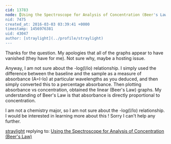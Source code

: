 ```yaml
---
cid: 13783
node: [Using the Spectroscope for Analysis of Concentration (Beer's Law)](../notes/straylight/05-13-2013/using-the-spectroscope-for-analysis-of-concentration-beer-s-law)
nid: 7475
created_at: 2016-03-03 03:39:41 +0000
timestamp: 1456976381
uid: 43047
author: [straylight](../profile/straylight)
---
```


Thanks for the question. My apologies that all of the graphs appear to have vanished (they have for me). Not sure why, maybe a hosting issue.

Anyway,  I am not sure about the -log(I/io) relationship. I simply used the difference between the baseline and the sample as a measure of absorbance (A=I-Io) at particular wavelengths as you deduced, and then simply converted this to a percentage absorbance.  Then plotting absorbance vs concentration, obtained the linear (Beer's Law) graphs. My understanding of Beer's Law is that absorbance is directly proportional to concentration.

I am not a chemistry major, so I am not sure about the -log(I/Io) relationship. I would be interested in learning more about this ! Sorry I can't help any further. 



[straylight](../profile/straylight) replying to: [Using the Spectroscope for Analysis of Concentration (Beer's Law)](../notes/straylight/05-13-2013/using-the-spectroscope-for-analysis-of-concentration-beer-s-law)

